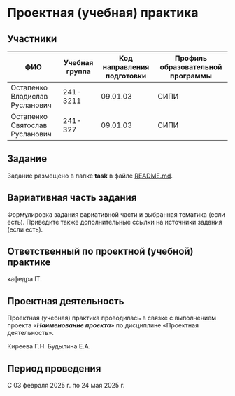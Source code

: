 # Проектная (учебная) практика

## Участники

| ФИО | Учебная группа | Код направления подготовки | Профиль образовательной программы |
|-|-|-|-|
| Остапенко Владислав Русланович  |241-3211|09.01.03|СИПИ|
| Остапенко Святослав Русланович  |241-327|09.01.03|СИПИ|

## Задание

Задание размещено в папке **task** в файле [README.md](task/README.md).

## Вариативная часть задания

Формулировка задания вариативной части и выбранная тематика (если есть). Приведите также дополнительные ссылки на источники задания (если есть).

## Ответственный по проектной (учебной) практике

кафедра IT.

## Проектная деятельность

Проектная (учебная) практика проводилась в связке с выполнением проекта «***Наименование проекта***» по дисциплине «Проектная деятельность».

Киреева Г.Н.
Будылина Е.А.

## Период проведения

С 03 февраля 2025 г. по 24 мая 2025 г.

